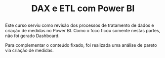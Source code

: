 <h1 align="center"> DAX e ETL com Power BI </h1>

##

<div>

  <p>Este curso serviu como revisão dos processos de tratamento de dados e criação de medidas no Power BI. Como o foco ficou somente nestas partes, não foi gerado Dashboard.</p>

  <p>Para complementar o conteúdo fixado, foi realizada uma análise de pareto via criação de medidas.</p>

  </div>